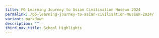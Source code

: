 ```yaml
---
title: P6 Learning Journey to Asian Civilisation Museum 2024
permalink: /p6-learning-journey-to-asian-civilisation-museum-2024/
variant: markdown
description: ""
third_nav_title: School Highlights
---
```

